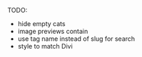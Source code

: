 TODO:
- hide empty cats
- image previews contain
- use tag name instead of slug for search
- style to match Divi